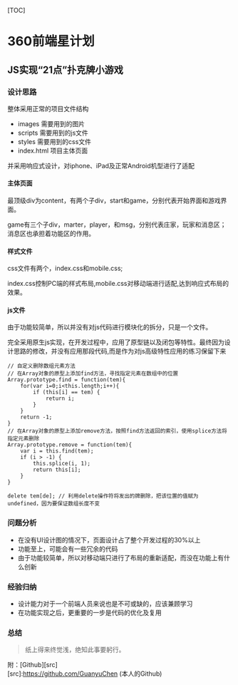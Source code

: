[TOC]
# 360前端星计划
## JS实现“21点”扑克牌小游戏
### 设计思路
整体采用正常的项目文件结构  
- images 需要用到的图片  
- scripts 需要用到的js文件   
- styles 需要用到的css文件
- index.html 项目主体页面  

并采用响应式设计，对iphone、iPad及正常Android机型进行了适配
#### 主体页面

最顶级div为content，有两个子div，start和game，分别代表开始界面和游戏界面。

game有三个子div，marter，player，和msg，分别代表庄家，玩家和消息区；消息区也承担着功能区的作用。  

#### 样式文件
css文件有两个，index.css和mobile.css;

index.css控制PC端的样式布局,mobile.css对移动端进行适配,达到响应式布局的效果。
#### js文件
由于功能较简单，所以并没有对js代码进行模块化的拆分，只是一个文件。

完全采用原生js实现，在开发过程中，应用了原型链以及闭包等特性。最终因为设计思路的修改，并没有应用那段代码,而是作为对js高级特性应用的练习保留下来

    // 自定义删除数组元素方法
    // 在Array对象的原型上添加find方法，寻找指定元素在数组中的位置
    Array.prototype.find = function(tem){
        for(var i=0;i<this.length;i++){
            if (this[i] == tem) {
                return i;
            }
        }
        return -1;
    }
    // 在Array对象的原型上添加remove方法，按照find方法返回的索引，使用splice方法将指定元素删除
    Array.prototype.remove = function(tem){
        var i = this.find(tem);
        if (i > -1) {
            this.splice(i, 1);
            return this[i];
        }
    }

    delete tem[de]; // 利用delete操作符将发出的牌删除，把该位置的值赋为undefined，因为要保证数组长度不变

### 问题分析
+ 在没有UI设计图的情况下，页面设计占了整个开发过程的30%以上  
+ 功能至上，可能会有一些冗余的代码  
+ 由于功能较简单，所以对移动端只进行了布局的重新适配，而没在功能上有什么创新  
### 经验归纳
+ 设计能力对于一个前端人员来说也是不可或缺的，应该兼顾学习
+ 在功能实现之后，更重要的一步是代码的优化及复用
### 总结
> 纸上得来终觉浅，绝知此事要躬行。  

附：[Github][src]  
[src]:https://github.com/GuanyuChen (本人的Github)
